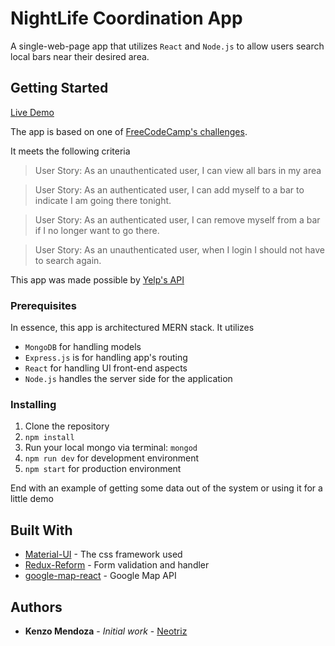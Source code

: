 # NightLife Coordination App
A single-web-page app that utilizes `React` and `Node.js` to allow users search local bars near their desired area.

## Getting Started

[Live Demo](https://night-app-life-app-fcc.herokuapp.com/)

The app is based on one of [FreeCodeCamp's challenges](https://www.freecodecamp.com/challenges/build-a-nightlife-coordination-app).

It meets the following criteria

>User Story: As an unauthenticated user, I can view all bars in my area

>User Story: As an authenticated user, I can add myself to a bar to indicate I am going there tonight.

>User Story: As an authenticated user, I can remove myself from a bar if I no longer want to go there.

>User Story: As an unauthenticated user, when I login I should not have to search again.

This app was made possible by [Yelp's API](https://www.yelp.com/developers/v2/manage_api_keys)

### Prerequisites

In essence, this app is architectured MERN stack. It utilizes
- `MongoDB` for handling models
- `Express.js`  is for handling app's routing
- `React` for handling UI front-end aspects
- `Node.js` handles the server side for the application

### Installing

1. Clone the repository
2. `npm install`
3. Run your local mongo via terminal:  `mongod`
4. `npm run dev` for development environment
5. `npm start` for production environment

End with an example of getting some data out of the system or using it for a little demo


## Built With

* [Material-UI](https://github.com/callemall/material-ui) - The css framework used
* [Redux-Reform](https://github.com/erikras/redux-form) - Form validation and handler
* [google-map-react](https://github.com/istarkov/google-map-react) - Google Map API


## Authors

* **Kenzo Mendoza** - *Initial work* - [Neotriz](https://github.com/neotriz)
